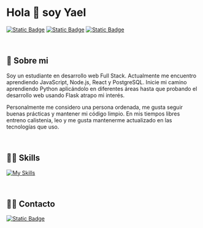 # Hola 👋 soy Yael

[![Static Badge](https://img.shields.io/badge/Twitter-%40yaelmolineroo-1DA1F2?style=flat-square&logo=twitter&logoColor=white&labelColor=101010)](https://twitter.com/yaelmolineroo)
[![Static Badge](https://img.shields.io/badge/LinkedIn-Yael_Molinero-0E76E8?style=flat-square&logo=linkedin&logoColor=white&labelColor=101010)](https://www.linkedin.com/in/yaelmolinero/)
[![Static Badge](https://img.shields.io/badge/Notion-%40y.molinero-white?style=flat-square&logo=notion&logoColor=white&labelColor=101010)](https://www.notion.so/@ymolinero)

<br>

## 📖 Sobre mi
Soy un estudiante en desarrollo web Full Stack. Actualmente me encuentro aprendiendo JavaScript, Node.js, React y PostgreSQL.
Inicie mi camino aprendiendo Python aplicándolo en diferentes áreas hasta que probando el desarrollo web usando Flask atrapo mi interés.

Personalmente me considero una persona ordenada, me gusta seguir buenas prácticas y mantener mi código limpio. En mis tiempos libres entreno calistenia, leo y me gusta mantenerme actualizado en las tecnologías que uso.

<!-- Si quieres mejorar tu productividad puedes visitar mi [perfil de creador](https://www.notion.so/@ymolinero) en Notion. -->

<br>

## 👨‍💻 Skills
[![My Skills](https://skillicons.dev/icons?i=javascript,nodejs,express,postgresql,python,java,react,tailwind,astro,html,css,bash,git,github,vscode,notion)](https://skillicons.dev)

<br>

## 🙋‍♂️ Contacto
<!--[![Static Badge](https://img.shields.io/badge/Twitter-%40yaelmolinoeroo-1DA1F2?style=for-the-badge&logo=twitter&logoColor=white&labelColor=101010)](https://twitter.com/yaelmolineroo)
[![Static Badge](https://img.shields.io/badge/LinkedIn-yaelmolinoero-0E76E8?style=for-the-badge&logo=linkedin&logoColor=white&labelColor=101010)](https://www.linkedin.com/in/yaelmolinero/)
[![Static Badge](https://img.shields.io/badge/Notion-%40y.molinero-white?style=for-the-badge&logo=notion&logoColor=white&labelColor=101010)](https://www.notion.so/@ymolinero) -->

[![Static Badge](https://img.shields.io/badge/Email-y.molinero20%40gmail.com-D14836?style=for-the-badge&logo=gmail&logoColor=white&labelColor=101010)](mailto:y.molinero20@gmail.com)
